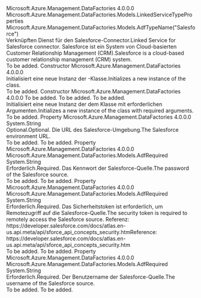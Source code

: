 <Type Name="SalesforceLinkedService" FullName="Microsoft.Azure.Management.DataFactories.Models.SalesforceLinkedService">
  <TypeSignature Language="C#" Value="public class SalesforceLinkedService : Microsoft.Azure.Management.DataFactories.Models.LinkedServiceTypeProperties" />
  <TypeSignature Language="ILAsm" Value=".class public auto ansi beforefieldinit SalesforceLinkedService extends Microsoft.Azure.Management.DataFactories.Models.LinkedServiceTypeProperties" />
  <TypeSignature Language="DocId" Value="T:Microsoft.Azure.Management.DataFactories.Models.SalesforceLinkedService" />
  <TypeSignature Language="VB.NET" Value="Public Class SalesforceLinkedService&#xA;Inherits LinkedServiceTypeProperties" />
  <TypeSignature Language="F#" Value="type SalesforceLinkedService = class&#xA;    inherit LinkedServiceTypeProperties" />
  <AssemblyInfo>
    <AssemblyName>Microsoft.Azure.Management.DataFactories</AssemblyName>
    <AssemblyVersion>4.0.0.0</AssemblyVersion>
  </AssemblyInfo>
  <Base>
    <BaseTypeName>Microsoft.Azure.Management.DataFactories.Models.LinkedServiceTypeProperties</BaseTypeName>
  </Base>
  <Interfaces />
  <Attributes>
    <Attribute>
      <AttributeName>Microsoft.Azure.Management.DataFactories.Models.AdfTypeName("Salesforce")</AttributeName>
    </Attribute>
  </Attributes>
  <Docs>
    <summary>
            <span data-ttu-id="be87a-101">Verknüpften Dienst für den Salesforce-Connector.</span><span class="sxs-lookup"><span data-stu-id="be87a-101">Linked Service for Salesforce connector.</span></span>
            <span data-ttu-id="be87a-102">Salesforce ist ein System von Cloud-basierten Customer Relationship Management (CRM).</span><span class="sxs-lookup"><span data-stu-id="be87a-102">Salesforce is a cloud-based customer relationship management (CRM) system.</span></span>
            </summary>
    <remarks>To be added.</remarks>
  </Docs>
  <Members>
    <Member MemberName=".ctor">
      <MemberSignature Language="C#" Value="public SalesforceLinkedService ();" />
      <MemberSignature Language="ILAsm" Value=".method public hidebysig specialname rtspecialname instance void .ctor() cil managed" />
      <MemberSignature Language="DocId" Value="M:Microsoft.Azure.Management.DataFactories.Models.SalesforceLinkedService.#ctor" />
      <MemberSignature Language="VB.NET" Value="Public Sub New ()" />
      <MemberType>Constructor</MemberType>
      <AssemblyInfo>
        <AssemblyName>Microsoft.Azure.Management.DataFactories</AssemblyName>
        <AssemblyVersion>4.0.0.0</AssemblyVersion>
      </AssemblyInfo>
      <Parameters />
      <Docs>
        <summary>
            <span data-ttu-id="be87a-103">Initialisiert eine neue Instanz der <see cref="T:Microsoft.Azure.Management.DataFactories.Models.SalesforceLinkedService" />-Klasse.</span><span class="sxs-lookup"><span data-stu-id="be87a-103">Initializes a new instance of the <see cref="T:Microsoft.Azure.Management.DataFactories.Models.SalesforceLinkedService" /> class.</span></span>
            </summary>
        <remarks>To be added.</remarks>
      </Docs>
    </Member>
    <Member MemberName=".ctor">
      <MemberSignature Language="C#" Value="public SalesforceLinkedService (string username, string password, string securityToken);" />
      <MemberSignature Language="ILAsm" Value=".method public hidebysig specialname rtspecialname instance void .ctor(string username, string password, string securityToken) cil managed" />
      <MemberSignature Language="DocId" Value="M:Microsoft.Azure.Management.DataFactories.Models.SalesforceLinkedService.#ctor(System.String,System.String,System.String)" />
      <MemberSignature Language="VB.NET" Value="Public Sub New (username As String, password As String, securityToken As String)" />
      <MemberSignature Language="F#" Value="new Microsoft.Azure.Management.DataFactories.Models.SalesforceLinkedService : string * string * string -&gt; Microsoft.Azure.Management.DataFactories.Models.SalesforceLinkedService" Usage="new Microsoft.Azure.Management.DataFactories.Models.SalesforceLinkedService (username, password, securityToken)" />
      <MemberType>Constructor</MemberType>
      <AssemblyInfo>
        <AssemblyName>Microsoft.Azure.Management.DataFactories</AssemblyName>
        <AssemblyVersion>4.0.0.0</AssemblyVersion>
      </AssemblyInfo>
      <Parameters>
        <Parameter Name="username" Type="System.String" />
        <Parameter Name="password" Type="System.String" />
        <Parameter Name="securityToken" Type="System.String" />
      </Parameters>
      <Docs>
        <param name="username">To be added.</param>
        <param name="password">To be added.</param>
        <param name="securityToken">To be added.</param>
        <summary>
            <span data-ttu-id="be87a-104">Initialisiert eine neue Instanz der dem <see cref="T:Microsoft.Azure.Management.DataFactories.Models.SalesforceLinkedService" /> Klasse mit erforderlichen Argumenten.</span><span class="sxs-lookup"><span data-stu-id="be87a-104">Initializes a new instance of the <see cref="T:Microsoft.Azure.Management.DataFactories.Models.SalesforceLinkedService" /> class with required arguments.</span></span>
            </summary>
        <remarks>To be added.</remarks>
      </Docs>
    </Member>
    <Member MemberName="EnvironmentUrl">
      <MemberSignature Language="C#" Value="public string EnvironmentUrl { get; set; }" />
      <MemberSignature Language="ILAsm" Value=".property instance string EnvironmentUrl" />
      <MemberSignature Language="DocId" Value="P:Microsoft.Azure.Management.DataFactories.Models.SalesforceLinkedService.EnvironmentUrl" />
      <MemberSignature Language="VB.NET" Value="Public Property EnvironmentUrl As String" />
      <MemberSignature Language="F#" Value="member this.EnvironmentUrl : string with get, set" Usage="Microsoft.Azure.Management.DataFactories.Models.SalesforceLinkedService.EnvironmentUrl" />
      <MemberType>Property</MemberType>
      <AssemblyInfo>
        <AssemblyName>Microsoft.Azure.Management.DataFactories</AssemblyName>
        <AssemblyVersion>4.0.0.0</AssemblyVersion>
      </AssemblyInfo>
      <ReturnValue>
        <ReturnType>System.String</ReturnType>
      </ReturnValue>
      <Docs>
        <summary>
            <span data-ttu-id="be87a-105">Optional.</span><span class="sxs-lookup"><span data-stu-id="be87a-105">Optional.</span></span> <span data-ttu-id="be87a-106">Die URL des Salesforce-Umgebung.</span><span class="sxs-lookup"><span data-stu-id="be87a-106">The Salesforce environment URL.</span></span>
            </summary>
        <value>To be added.</value>
        <remarks>To be added.</remarks>
      </Docs>
    </Member>
    <Member MemberName="Password">
      <MemberSignature Language="C#" Value="public string Password { get; set; }" />
      <MemberSignature Language="ILAsm" Value=".property instance string Password" />
      <MemberSignature Language="DocId" Value="P:Microsoft.Azure.Management.DataFactories.Models.SalesforceLinkedService.Password" />
      <MemberSignature Language="VB.NET" Value="Public Property Password As String" />
      <MemberSignature Language="F#" Value="member this.Password : string with get, set" Usage="Microsoft.Azure.Management.DataFactories.Models.SalesforceLinkedService.Password" />
      <MemberType>Property</MemberType>
      <AssemblyInfo>
        <AssemblyName>Microsoft.Azure.Management.DataFactories</AssemblyName>
        <AssemblyVersion>4.0.0.0</AssemblyVersion>
      </AssemblyInfo>
      <Attributes>
        <Attribute>
          <AttributeName>Microsoft.Azure.Management.DataFactories.Models.AdfRequired</AttributeName>
        </Attribute>
      </Attributes>
      <ReturnValue>
        <ReturnType>System.String</ReturnType>
      </ReturnValue>
      <Docs>
        <summary>
            <span data-ttu-id="be87a-107">Erforderlich.</span><span class="sxs-lookup"><span data-stu-id="be87a-107">Required.</span></span> <span data-ttu-id="be87a-108">Das Kennwort der Salesforce-Quelle.</span><span class="sxs-lookup"><span data-stu-id="be87a-108">The password of the Salesforce source.</span></span>
            </summary>
        <value>To be added.</value>
        <remarks>To be added.</remarks>
      </Docs>
    </Member>
    <Member MemberName="SecurityToken">
      <MemberSignature Language="C#" Value="public string SecurityToken { get; set; }" />
      <MemberSignature Language="ILAsm" Value=".property instance string SecurityToken" />
      <MemberSignature Language="DocId" Value="P:Microsoft.Azure.Management.DataFactories.Models.SalesforceLinkedService.SecurityToken" />
      <MemberSignature Language="VB.NET" Value="Public Property SecurityToken As String" />
      <MemberSignature Language="F#" Value="member this.SecurityToken : string with get, set" Usage="Microsoft.Azure.Management.DataFactories.Models.SalesforceLinkedService.SecurityToken" />
      <MemberType>Property</MemberType>
      <AssemblyInfo>
        <AssemblyName>Microsoft.Azure.Management.DataFactories</AssemblyName>
        <AssemblyVersion>4.0.0.0</AssemblyVersion>
      </AssemblyInfo>
      <Attributes>
        <Attribute>
          <AttributeName>Microsoft.Azure.Management.DataFactories.Models.AdfRequired</AttributeName>
        </Attribute>
      </Attributes>
      <ReturnValue>
        <ReturnType>System.String</ReturnType>
      </ReturnValue>
      <Docs>
        <summary>
            <span data-ttu-id="be87a-109">Erforderlich.</span><span class="sxs-lookup"><span data-stu-id="be87a-109">Required.</span></span> <span data-ttu-id="be87a-110">Das Sicherheitstoken ist erforderlich, um Remotezugriff auf die Salesforce-Quelle.</span><span class="sxs-lookup"><span data-stu-id="be87a-110">The security token is required to remotely access the Salesforce source.</span></span>
            <span data-ttu-id="be87a-111">Referenz: https://developer.salesforce.com/docs/atlas.en-us.api.meta/api/sforce_api_concepts_security.htm</span><span class="sxs-lookup"><span data-stu-id="be87a-111">Reference: https://developer.salesforce.com/docs/atlas.en-us.api.meta/api/sforce_api_concepts_security.htm</span></span>
            </summary>
        <value>To be added.</value>
        <remarks>To be added.</remarks>
      </Docs>
    </Member>
    <Member MemberName="Username">
      <MemberSignature Language="C#" Value="public string Username { get; set; }" />
      <MemberSignature Language="ILAsm" Value=".property instance string Username" />
      <MemberSignature Language="DocId" Value="P:Microsoft.Azure.Management.DataFactories.Models.SalesforceLinkedService.Username" />
      <MemberSignature Language="VB.NET" Value="Public Property Username As String" />
      <MemberSignature Language="F#" Value="member this.Username : string with get, set" Usage="Microsoft.Azure.Management.DataFactories.Models.SalesforceLinkedService.Username" />
      <MemberType>Property</MemberType>
      <AssemblyInfo>
        <AssemblyName>Microsoft.Azure.Management.DataFactories</AssemblyName>
        <AssemblyVersion>4.0.0.0</AssemblyVersion>
      </AssemblyInfo>
      <Attributes>
        <Attribute>
          <AttributeName>Microsoft.Azure.Management.DataFactories.Models.AdfRequired</AttributeName>
        </Attribute>
      </Attributes>
      <ReturnValue>
        <ReturnType>System.String</ReturnType>
      </ReturnValue>
      <Docs>
        <summary>
            <span data-ttu-id="be87a-112">Erforderlich.</span><span class="sxs-lookup"><span data-stu-id="be87a-112">Required.</span></span> <span data-ttu-id="be87a-113">Der Benutzername der Salesforce-Quelle.</span><span class="sxs-lookup"><span data-stu-id="be87a-113">The username of the Salesforce source.</span></span>
            </summary>
        <value>To be added.</value>
        <remarks>To be added.</remarks>
      </Docs>
    </Member>
  </Members>
</Type>